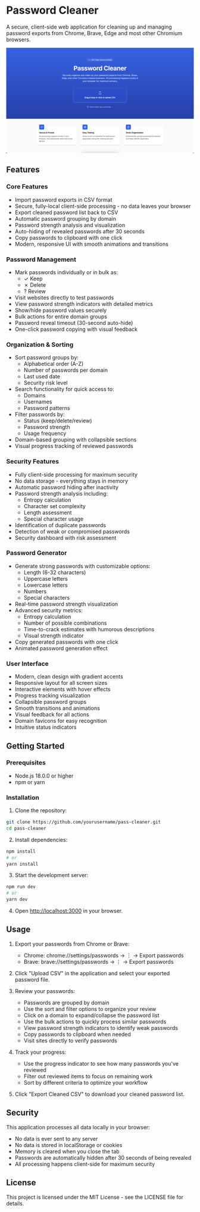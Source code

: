 # Password Cleaner

A secure, client-side web application for cleaning up and managing password exports from Chrome, Brave, Edge and most other Chromium browsers.

![Screenshot](public/password-screenshot.png)

## Features

### Core Features
- Import password exports in CSV format
- Secure, fully-local client-side processing - no data leaves your browser
- Export cleaned password list back to CSV
- Automatic password grouping by domain
- Password strength analysis and visualization
- Auto-hiding of revealed passwords after 30 seconds
- Copy passwords to clipboard with one click
- Modern, responsive UI with smooth animations and transitions

### Password Management
- Mark passwords individually or in bulk as:
  - ✓ Keep
  - ✗ Delete
  - ? Review
- Visit websites directly to test passwords
- View password strength indicators with detailed metrics
- Show/hide password values securely
- Bulk actions for entire domain groups
- Password reveal timeout (30-second auto-hide)
- One-click password copying with visual feedback

### Organization & Sorting
- Sort password groups by:
  - Alphabetical order (A-Z)
  - Number of passwords per domain
  - Last used date
  - Security risk level
- Search functionality for quick access to:
  - Domains
  - Usernames
  - Password patterns
- Filter passwords by:
  - Status (keep/delete/review)
  - Password strength
  - Usage frequency
- Domain-based grouping with collapsible sections
- Visual progress tracking of reviewed passwords

### Security Features
- Fully client-side processing for maximum security
- No data storage - everything stays in memory
- Automatic password hiding after inactivity
- Password strength analysis including:
  - Entropy calculation
  - Character set complexity
  - Length assessment
  - Special character usage
- Identification of duplicate passwords
- Detection of weak or compromised passwords
- Security dashboard with risk assessment

### Password Generator
- Generate strong passwords with customizable options:
  - Length (6-32 characters)
  - Uppercase letters
  - Lowercase letters
  - Numbers
  - Special characters
- Real-time password strength visualization
- Advanced security metrics:
  - Entropy calculation
  - Number of possible combinations
  - Time-to-crack estimates with humorous descriptions
  - Visual strength indicator
- Copy generated passwords with one click
- Animated password generation effect

### User Interface
- Modern, clean design with gradient accents
- Responsive layout for all screen sizes
- Interactive elements with hover effects
- Progress tracking visualization
- Collapsible password groups
- Smooth transitions and animations
- Visual feedback for all actions
- Domain favicons for easy recognition
- Intuitive status indicators

## Getting Started

### Prerequisites

- Node.js 18.0.0 or higher
- npm or yarn

### Installation

1. Clone the repository:
```bash
git clone https://github.com/yourusername/pass-cleaner.git
cd pass-cleaner
```

2. Install dependencies:
```bash
npm install
# or
yarn install
```

3. Start the development server:
```bash
npm run dev
# or
yarn dev
```

4. Open [http://localhost:3000](http://localhost:3000) in your browser.

## Usage

1. Export your passwords from Chrome or Brave:
   - Chrome: chrome://settings/passwords → ⋮ → Export passwords
   - Brave: brave://settings/passwords → ⋮ → Export passwords

2. Click "Upload CSV" in the application and select your exported password file.

3. Review your passwords:
   - Passwords are grouped by domain
   - Use the sort and filter options to organize your review
   - Click on a domain to expand/collapse the password list
   - Use the bulk actions to quickly process similar passwords
   - View password strength indicators to identify weak passwords
   - Copy passwords to clipboard when needed
   - Visit sites directly to verify passwords

4. Track your progress:
   - Use the progress indicator to see how many passwords you've reviewed
   - Filter out reviewed items to focus on remaining work
   - Sort by different criteria to optimize your workflow

5. Click "Export Cleaned CSV" to download your cleaned password list.

## Security

This application processes all data locally in your browser:
- No data is ever sent to any server
- No data is stored in localStorage or cookies
- Memory is cleared when you close the tab
- Passwords are automatically hidden after 30 seconds of being revealed
- All processing happens client-side for maximum security

## License

This project is licensed under the MIT License - see the LICENSE file for details.
